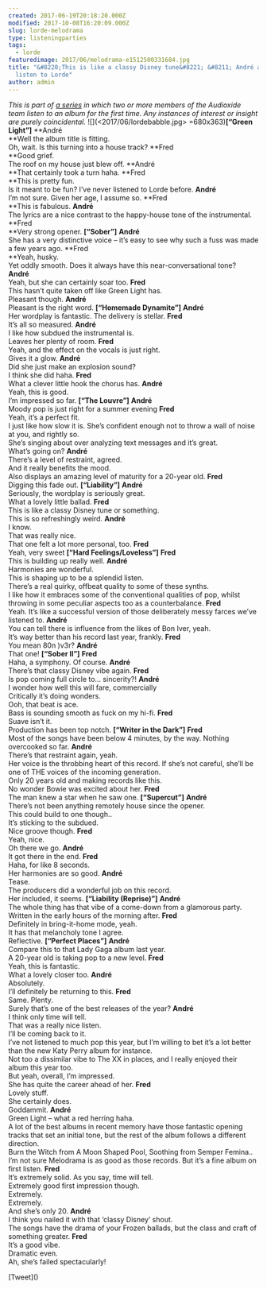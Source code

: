 ```yaml
---
created: 2017-06-19T20:18:20.000Z
modified: 2017-10-08T16:20:09.000Z
slug: lorde-melodrama
type: listeningparties
tags:
  - lorde
featuredimage: 2017/06/melodrama-e1512500331684.jpg
title: "&#8220;This is like a classy Disney tune&#8221; &#8211; André and Fred
  listen to Lorde"
author: admin
---
```

*This is part of [a series](<listeningparties/>) in which two or more members of the Audioxide team listen to an album for the first time. Any instances of interest or insight are purely coincidental.*
![](<2017/06/lordebabble.jpg> =680x363)**[“Green Light”]**
**André<br>
**Well the album title is fitting.<br>
 Oh, wait. Is this turning into a house track?
**Fred<br>
**Good grief.<br>
 The roof on my house just blew off.
**André<br>
**That certainly took a turn haha.
**Fred<br>
**This is pretty fun.<br>
 Is it meant to be fun? I’ve never listened to Lorde before.
**André**<br>
 I’m not sure. Given her age, I assume so.
**Fred<br>
**This is fabulous.
**André**<br>
 The lyrics are a nice contrast to the happy-house tone of the instrumental.
**Fred<br>
**Very strong opener.
**[“Sober”]**
**André**<br>
 She has a very distinctive voice – it’s easy to see why such a fuss was made a few years ago.
**Fred<br>
**Yeah, husky.<br>
 Yet oddly smooth. Does it always have this near-conversational tone?
**André**<br>
 Yeah, but she can certainly soar too.
**Fred**<br>
 This hasn’t quite taken off like Green Light has.<br>
 Pleasant though.
**André**<br>
 Pleasant is the right word.
**[“Homemade Dynamite”]**
**André**<br>
 Her wordplay is fantastic. The delivery is stellar.
**Fred**<br>
 It’s all so measured.
**André**<br>
 I like how subdued the instrumental is.<br>
 Leaves her plenty of room.
**Fred**<br>
 Yeah, and the effect on the vocals is just right.<br>
 Gives it a glow.
**André**<br>
 Did she just make an explosion sound?<br>
 I think she did haha.
**Fred**<br>
 What a clever little hook the chorus has.
**André**<br>
 Yeah, this is good.<br>
 I’m impressed so far.
**[“The Louvre”]**
**André**<br>
 Moody pop is just right for a summer evening
**Fred**<br>
 Yeah, it’s a perfect fit.<br>
 I just like how slow it is. She’s confident enough not to throw a wall of noise at you, and rightly so.<br>
 She’s singing about over analyzing text messages and it’s great.<br>
 What’s going on?
**André**<br>
 There’s a level of restraint, agreed.<br>
 And it really benefits the mood.<br>
 Also displays an amazing level of maturity for a 20-year old.
**Fred**<br>
 Digging this fade out.
**[“Liability”]**
**André**<br>
 Seriously, the wordplay is seriously great.<br>
 What a lovely little ballad.
**Fred**<br>
 This is like a classy Disney tune or something.<br>
 This is so refreshingly weird.
**André**<br>
 I know.<br>
 That was really nice.<br>
 That one felt a lot more personal, too.
**Fred**<br>
 Yeah, very sweet
**[“Hard Feelings/Loveless”]**
**Fred**<br>
 This is building up really well.
**André**<br>
 Harmonies are wonderful.<br>
 This is shaping up to be a splendid listen.<br>
 There’s a real quirky, offbeat quality to some of these synths.<br>
 I like how it embraces some of the conventional qualities of pop, whilst throwing in some peculiar aspects too as a counterbalance.
**Fred**<br>
 Yeah. It’s like a successful version of those deliberately messy farces we’ve listened to.
**André**<br>
 You can tell there is influence from the likes of Bon Iver, yeah.<br>
 It’s way better than his record last year, frankly.
**Fred**<br>
 You mean 80n )v3r?
**André**<br>
 That one!
**[“Sober II”]**
**Fred**<br>
 Haha, a symphony. Of course.
**André**<br>
 There’s that classy Disney vibe again.
**Fred**<br>
 Is pop coming full circle to… sincerity?!
**André**<br>
 I wonder how well this will fare, commercially<br>
 Critically it’s doing wonders.<br>
 Ooh, that beat is ace.<br>
 Bass is sounding smooth as fuck on my hi-fi.
**Fred**<br>
 Suave isn’t it.<br>
 Production has been top notch.
**[“Writer in the Dark”]**
**Fred**<br>
 Most of the songs have been below 4 minutes, by the way. Nothing overcooked so far.
**André**<br>
 There’s that restraint again, yeah.<br>
 Her voice is the throbbing heart of this record. If she’s not careful, she’ll be one of THE voices of the incoming generation.<br>
 Only 20 years old and making records like this.<br>
 No wonder Bowie was excited about her.
**Fred**<br>
 The man knew a star when he saw one.
**[“Supercut”]**
**André**<br>
 There’s not been anything remotely house since the opener.<br>
 This could build to one though..<br>
 It’s sticking to the subdued.<br>
 Nice groove though.
**Fred**<br>
 Yeah, nice.<br>
 Oh there we go.
**André**<br>
 It got there in the end.
**Fred**<br>
 Haha, for like 8 seconds.<br>
 Her harmonies are so good.
**André**<br>
 Tease.<br>
 The producers did a wonderful job on this record.<br>
 Her included, it seems.
**[“Liability (Reprise)”]**
**André**<br>
 The whole thing has that vibe of a come-down from a glamorous party.<br>
 Written in the early hours of the morning after.
**Fred**<br>
 Definitely in bring-it-home mode, yeah.<br>
 It has that melancholy tone I agree.<br>
 Reflective.
**[“Perfect Places”]**
**André**<br>
 Compare this to that Lady Gaga album last year.<br>
 A 20-year old is taking pop to a new level.
**Fred**<br>
 Yeah, this is fantastic.<br>
 What a lovely closer too.
**André**<br>
 Absolutely.<br>
 I’ll definitely be returning to this.
**Fred**<br>
 Same. Plenty.<br>
 Surely that’s one of the best releases of the year?
**André**<br>
 I think only time will tell.<br>
 That was a really nice listen.<br>
 I’ll be coming back to it.<br>
 I’ve not listened to much pop this year, but I’m willing to bet it’s a lot better than the new Katy Perry album for instance.<br>
 Not too a dissimilar vibe to The XX in places, and I really enjoyed their album this year too.<br>
 But yeah, overall, I’m impressed.<br>
 She has quite the career ahead of her.
**Fred**<br>
 Lovely stuff.<br>
 She certainly does.<br>
 Goddammit.
**André**<br>
 Green Light – what a red herring haha.<br>
 A lot of the best albums in recent memory have those fantastic opening tracks that set an initial tone, but the rest of the album follows a different direction.<br>
 Burn the Witch from A Moon Shaped Pool, Soothing from Semper Femina..<br>
 I’m not sure Melodrama is as good as those records. But it’s a fine album on first listen.
**Fred**<br>
 It’s extremely solid. As you say, time will tell.<br>
 Extremely good first impression though.<br>
 Extremely.<br>
 Extremely.<br>
 And she’s only 20.
**André**<br>
 I think you nailed it with that ‘classy Disney’ shout.<br>
 The songs have the drama of your Frozen ballads, but the class and craft of something greater.
**Fred**<br>
 It’s a good vibe.<br>
 Dramatic even.<br>
 Ah, she’s failed spectacularly!

<div id="fb-root"></div>
<script>(function(d, s, id) { var js, fjs = d.getElementsByTagName(s)[0]; if (d.getElementById(id)) return; js = d.createElement(s); js.id = id; js.src = "//connect.facebook.net/en_GB/sdk.js#xfbml=1&version=v2.9"; fjs.parentNode.insertBefore(js, fjs); }(document, 'script', 'facebook-jssdk'));</script>
<div class="fb-like" data-href="listeningparties/lorde-melodrama/" data-width="20" data-layout="standard" data-action="like" data-size="small" data-show-faces="false" data-share="true"></div>
[Tweet](<https://twitter.com/share>) <script>!function(d,s,id){var js,fjs=d.getElementsByTagName(s)[0],p=/^http:/.test(d.location)?'http':'https';if(!d.getElementById(id)){js=d.createElement(s);js.id=id;js.src=p+'://platform.twitter.com/widgets.js';fjs.parentNode.insertBefore(js,fjs);}}(document, 'script', 'twitter-wjs');</script>
<br>